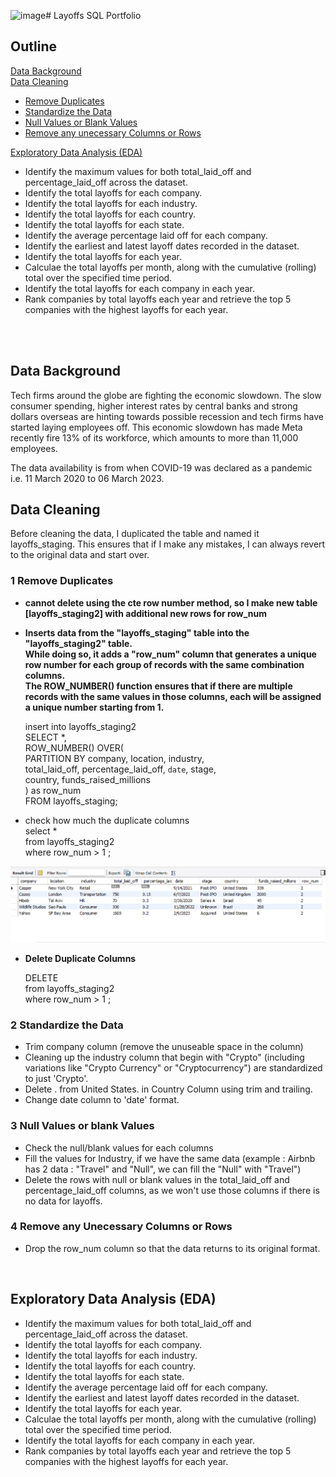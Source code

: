 ![image](https://github.com/user-attachments/assets/fd748f32-4e40-41a1-a20d-690eed1a70c4)# Layoffs SQL Portfolio
## Outline
[Data Background](https://github.com/vinahuang97/Portfolio/blob/main/01-sql-portfolio/README.md#data-background)</br>
[Data Cleaning](https://github.com/vinahuang97/Portfolio/blob/main/01-sql-portfolio/README.md#data-cleaning) </br>
  * [Remove Duplicates](https://github.com/vinahuang97/Portfolio/blob/main/01-sql-portfolio/README.md#1-remove-duplicates)</br>
  * [Standardize the Data](https://github.com/vinahuang97/Portfolio/blob/main/01-sql-portfolio/README.md#2-standardize-the-data)</br>
  * [Null Values or Blank Values](https://github.com/vinahuang97/Portfolio/blob/main/01-sql-portfolio/README.md#3-null-values-or-blank-values)</br>
  * [Remove any unecessary Columns or Rows](https://github.com/vinahuang97/Portfolio/blob/main/01-sql-portfolio/README.md#4-remove-any-columns-or-rows)</br>
 
[Exploratory Data Analysis (EDA)](https://github.com/vinahuang97/Portfolio/blob/main/01-sql-portfolio/README.md#exploratory-data-analysis-eda) </br>
 * Identify the maximum values for both total_laid_off and percentage_laid_off across the dataset.
 * Identify the total layoffs for each company.
 * Identify the total layoffs for each industry.
 * Identify the total layoffs for each country.
 * Identify the total layoffs for each state.
 * Identify the average percentage laid off for each company.
 * Identify the earliest and latest layoff dates recorded in the dataset.
 * Identify the total layoffs for each year.
 * Calculae the total layoffs per month, along with the cumulative (rolling) total over the specified time period.
 * Identify the total layoffs for each company in each year.
 * Rank companies by total layoffs each year and retrieve the top 5 companies with the highest layoffs for each year.

</br>
</br>

## Data Background
Tech firms around the globe are fighting the economic slowdown. The slow consumer spending, higher interest rates by central banks and strong dollars overseas are hinting towards possible recession and tech firms have started laying employees off. This economic slowdown has made Meta recently fire 13% of its workforce, which amounts to more than 11,000 employees.</br>

The data availability is from when COVID-19 was declared as a pandemic i.e. 11 March 2020 to 06 March 2023.

## Data Cleaning
Before cleaning the data, I duplicated the table and named it layoffs_staging. This ensures that if I make any mistakes, I can always revert to the original data and start over.

### 1 Remove Duplicates

- <b> cannot delete using the cte row number method, so I make new table [layoffs_staging2] with additional new rows for row_num </b> </br>

- <b> Inserts data from the "layoffs_staging" table into the "layoffs_staging2" table.</br>
While doing so, it adds a "row_num" column that generates a unique row number for each group of records with the same combination columns.</br>
The ROW_NUMBER() function ensures that if there are multiple records with the same values in those columns, each will be assigned a unique number starting from 1.</b></br>

    insert into layoffs_staging2 </br>
    SELECT *,</br>
    ROW_NUMBER() OVER(</br>
    PARTITION BY company, location, industry, </br>
    total_laid_off, percentage_laid_off, `date`, stage, </br>
    country, funds_raised_millions</br>
    ) as row_num</br>
    FROM layoffs_staging;</br>

- </b> check how much the duplicate columns</b></br>
    select *</br>
    from layoffs_staging2</br>
    where row_num > 1 ;</br>
  
![Duplicate Columns](https://github.com/vinahuang97/Portfolio/blob/main/01-sql-portfolio/pict/duplicate%20columns.png)


- <b> Delete Duplicate Columns</b></br>

   DELETE</br>
   from layoffs_staging2</br>
   where row_num > 1 ;

### 2 Standardize the Data

- Trim company column (remove the unuseable space in the column)</br>
- Cleaning up the industry column that begin with "Crypto" (including variations like "Crypto Currency" or "Cryptocurrency") are standardized to just 'Crypto'.</br>
- Delete . from United States. in Country Column using trim and trailing.</br>
- Change date column to 'date' format.</br>

### 3 Null Values or blank Values
- Check the null/blank values for each columns</br>
- Fill the values for Industry, if we have the same data (example : Airbnb has 2 data : "Travel" and "Null", we can fill the "Null" with "Travel")</br>
- Delete the rows with null or blank values in the total_laid_off and percentage_laid_off columns, as we won't use those columns if there is no data for layoffs.</br>

### 4 Remove any Unecessary Columns or Rows
- Drop the row_num column so that the data returns to its original format.</br>
</br>

## Exploratory Data Analysis (EDA)
- Identify the maximum values for both total_laid_off and percentage_laid_off across the dataset.
- Identify the total layoffs for each company.
- Identify the total layoffs for each industry.
- Identify the total layoffs for each country.
- Identify the total layoffs for each state.
- Identify the average percentage laid off for each company.
- Identify the earliest and latest layoff dates recorded in the dataset.
- Identify the total layoffs for each year.
- Calculae the total layoffs per month, along with the cumulative (rolling) total over the specified time period.
- Identify the total layoffs for each company in each year.
- Rank companies by total layoffs each year and retrieve the top 5 companies with the highest layoffs for each year.



